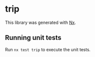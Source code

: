 # trip

This library was generated with [Nx](https://nx.dev).

## Running unit tests

Run `nx test trip` to execute the unit tests.
